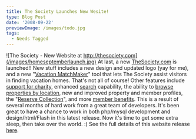 ```yaml
---
title: The Society Launches New Wesite!
type: Blog Post
date: '2008-09-22'
previewImage: /images/todo.jpg
tags:
  - Needs Tagged
---
```

![The Society - New Website at http://thesociety.com](/images/homeseptemberlaunch.jpg) At last, a new [TheSociety.com](http://thesociety.com) is launched!! New stuff includes a new design and updated logo (yay for me), and a new "[Vacation MatchMaker](http://thesociety.com/matchmaker)" tool that lets The Society assist visitors in finding vacation homes. That's not all of course! Other features include [support for charity](http://thesociety.com/about/charity), enhanced [search](http://thesociety.com/search) capability, the ability to [browse properties by location](http://thesociety.com/destination), new and improved property and member profiles, the "[Reserve Collection](http://thesociety.com/benefits/criteria)", and more [member benefits](http://thesociety.com/benefits). This is a result of several months of hard work from a great team of developers. It's been great to have a chance to work in both php/mysql development and design/html/Flash in this latest release. Now it's time to get some extra sleep, then take over the world. :) See the full details of this website release [here](http://thesociety.com/blog/the-society-news/2008/09/the-society-launches-new-luxury-vacation-rental-website/).
